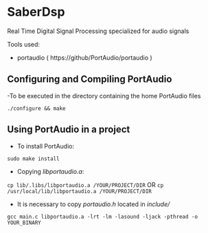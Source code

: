 # SaberDsp
Real Time Digital Signal Processing specialized for audio signals

Tools used:
- portaudio	( https://github/PortAudio/portaudio )

## Configuring and Compiling PortAudio

-To be executed in the directory containing the home PortAudio files

```./configure && make```

## Using PortAudio in a project

- To install PortAudio:

```sudo make install```

- Copying *libportaudio.a*:

```cp lib/.libs/libportaudio.a /YOUR/PROJECT/DIR```
OR
```cp /usr/local/lib/libportaudio.a /YOUR/PROJECT/DIR```

- It is necessary to copy *portaudio.h* located in *include/*

```gcc main.c libportaudio.a -lrt -lm -lasound -ljack -pthread -o YOUR_BINARY```
